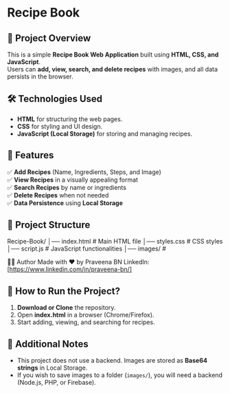 # Recipe Book

## 📌 Project Overview
This is a simple **Recipe Book Web Application** built using **HTML, CSS, and JavaScript**.  
Users can **add, view, search, and delete recipes** with images, and all data persists in the browser.

## 🛠️ Technologies Used
- **HTML** for structuring the web pages.
- **CSS** for styling and UI design.
- **JavaScript (Local Storage)** for storing and managing recipes.

## 🚀 Features
✅ **Add Recipes** (Name, Ingredients, Steps, and Image)  
✅ **View Recipes** in a visually appealing format  
✅ **Search Recipes** by name or ingredients  
✅ **Delete Recipes** when not needed  
✅ **Data Persistence** using **Local Storage**  

## 📂 Project Structure
Recipe-Book/ │── index.html # 
Main HTML file │── styles.css # 
CSS styles │── script.js # 
JavaScript functionalities │── images/ # 

👩‍💻 Author
Made with ❤️ by Praveena BN
LinkedIn: [https://www.linkedin.com/in/praveena-bn/]

## 📜 How to Run the Project?
1. **Download or Clone** the repository.
2. Open **index.html** in a browser (Chrome/Firefox).
3. Start adding, viewing, and searching for recipes.

## 📝 Additional Notes
- This project does not use a backend. Images are stored as **Base64 strings** in Local Storage.
- If you wish to save images to a folder (`images/`), you will need a backend (Node.js, PHP, or Firebase).
